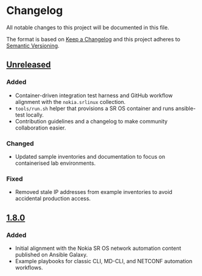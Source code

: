 # Changelog

All notable changes to this project will be documented in this file.

The format is based on [Keep a Changelog](https://keepachangelog.com/en/1.1.0/) and this project adheres to [Semantic Versioning](https://semver.org/spec/v2.0.0.html).

## [Unreleased]
### Added
- Container-driven integration test harness and GitHub workflow alignment with the `nokia.srlinux` collection.
- `tools/run.sh` helper that provisions a SR OS container and runs ansible-test locally.
- Contribution guidelines and a changelog to make community collaboration easier.

### Changed
- Updated sample inventories and documentation to focus on containerised lab environments.

### Fixed
- Removed stale IP addresses from example inventories to avoid accidental production access.

## [1.8.0]
### Added
- Initial alignment with the Nokia SR OS network automation content published on Ansible Galaxy.
- Example playbooks for classic CLI, MD-CLI, and NETCONF automation workflows.

[Unreleased]: https://github.com/nokia/sros-ansible/compare/v1.8.0...HEAD
[1.8.0]: https://github.com/nokia/sros-ansible/releases/tag/v1.8.0
